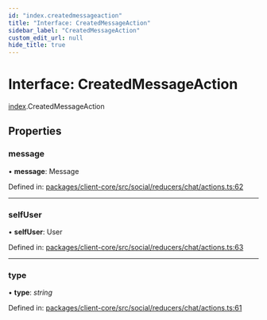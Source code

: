 ```yaml
---
id: "index.createdmessageaction"
title: "Interface: CreatedMessageAction"
sidebar_label: "CreatedMessageAction"
custom_edit_url: null
hide_title: true
---
```


# Interface: CreatedMessageAction

[index](../modules/index.md).CreatedMessageAction

## Properties

### message

• **message**: Message

Defined in: [packages/client-core/src/social/reducers/chat/actions.ts:62](https://github.com/xr3ngine/xr3ngine/blob/716a06460/packages/client-core/src/social/reducers/chat/actions.ts#L62)

___

### selfUser

• **selfUser**: User

Defined in: [packages/client-core/src/social/reducers/chat/actions.ts:63](https://github.com/xr3ngine/xr3ngine/blob/716a06460/packages/client-core/src/social/reducers/chat/actions.ts#L63)

___

### type

• **type**: *string*

Defined in: [packages/client-core/src/social/reducers/chat/actions.ts:61](https://github.com/xr3ngine/xr3ngine/blob/716a06460/packages/client-core/src/social/reducers/chat/actions.ts#L61)
